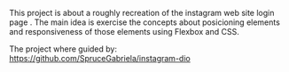 This project is about a roughly recreation of the instagram web site login page .
The main idea is exercise the concepts about posicioning elements and responsiveness of those elements using Flexbox and CSS.

The project where guided by: https://github.com/SpruceGabriela/instagram-dio
